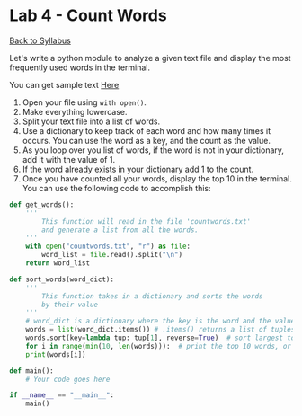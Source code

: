 # <a id="top"></a>Lab 4 - Count Words

[Back to Syllabus](https://github.com/PdxCodeGuild/Programming102#top)

Let's write a python module to analyze a given text file and display the most frequently used words in the terminal.

You can get sample text [Here](/resources/countwords.txt)

1. Open your file using `with open()`.
1. Make everything lowercase.
1. Split your text file into a list of words.
1. Use a dictionary to keep track of each word and how many times it occurs. You can use the word as a key, and the count as the value.
1. As you loop over you list of words, if the word is not in your dictionary, add it with the value of 1.
1. If the word already exists in your dictionary add 1 to the count.
1. Once you have counted all your words, display the top 10 in the terminal. You can use the following code to accomplish this:

```python
def get_words():
    '''
        This function will read in the file 'countwords.txt'
        and generate a list from all the words.
    '''
    with open("countwords.txt", "r") as file:
        word_list = file.read().split("\n")
    return word_list

def sort_words(word_dict):
    '''
        This function takes in a dictionary and sorts the words
        by their value
    '''
    # word_dict is a dictionary where the key is the word and the value is the count
    words = list(word_dict.items()) # .items() returns a list of tuples
    words.sort(key=lambda tup: tup[1], reverse=True)  # sort largest to smallest, based on count
    for i in range(min(10, len(words))):  # print the top 10 words, or all of them, whichever is smaller
    print(words[i])

def main():
    # Your code goes here

if __name__ == "__main__":
    main()

```
